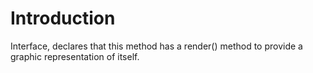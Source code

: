 # Introduction #

Interface, declares that this method has a render() method to provide a graphic representation of itself.